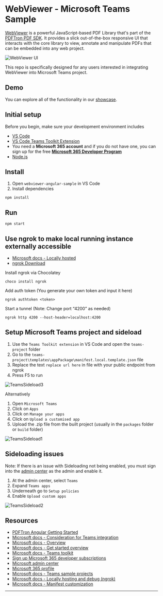 # WebViewer - Microsoft Teams Sample

[WebViewer](https://www.pdftron.com/documentation/web/) is a powerful JavaScript-based PDF Library that's part of the [PDFTron PDF SDK](https://www.pdftron.com). It provides a slick out-of-the-box responsive UI that interacts with the core library to view, annotate and manipulate PDFs that can be embedded into any web project.

![WebViewer UI](https://www.pdftron.com/downloads/pl/webviewer-ui.png)

This repo is specifically designed for any users interested in integrating WebViewer into Microsoft Teams project.

## Demo

You can explore all of the functionality in our [showcase](https://www.pdftron.com/webviewer/demo/).

## Initial setup

Before you begin, make sure your development environment includes

- [VS Code](https://code.visualstudio.com/download)
- [VS Code Teams Toolkit Extension](https://docs.microsoft.com/en-us/microsoftteams/platform/toolkit/teams-toolkit-fundamentals)
- You need a **Microsoft 365 account** and if you do not have one, you can sign up for the free [**Microsoft 365 Developer Program**](https://docs.microsoft.com/en-us/microsoftteams/platform/toolkit/teams-toolkit-fundamentals)
- [Node.js](https://nodejs.org/en/download/)

## Install

1. Open `webviewer-angular-sample` in VS Code
2. Install dependencies

```cli
npm install
```

## Run

```cli
npm start
```

## Use ngrok to make local running instance externally accessible

- [Microsoft docs - Locally hosted](https://docs.microsoft.com/en-us/microsoftteams/platform/concepts/build-and-test/debug)
- [ngrok Download](https://ngrok.com/download)

Install ngrok via Chocolatey

```choco
choco install ngrok
```

Add auth token (You generate your own token and input it here)

```ngrok
ngrok authtoken <token>
```

Start a tunnel (Note: Change port “4200” as needed)

```ngrok
ngrok http 4200 --host-header=localhost:4200
```

## Setup Microsoft Teams project and sideload

1. Use the `Teams Toolkit extension` in VS Code and open the `teams-project` folder
2. Go to the `teams-project\templates\appPackage\manifest.local.template.json` file
3. Replace the text `replace url here` in file with your public endpoint from ngrok
4. Press F5 to run

![TeamsSideload3](https://user-images.githubusercontent.com/100613588/162543116-f70f632d-cab1-4dba-83ac-9861213f8955.gif)

Alternatively

1. Open `Microsoft Teams`
2. Click on `Apps`
3. Click on `Manage your apps`
4. Click on `Upload a customised app`
5. Upload the .zip file from the built project (usually in the `packages` folder or `build` folder)

![TeamsSideload1](https://user-images.githubusercontent.com/100613588/162542088-301aae1c-77de-4224-8443-d0e1392a9c3d.gif)

## Sideloading issues

Note: If there is an issue with Sideloading not being enabled, you must sign into the [admin center](https://admin.microsoft.com/adminportal/home?#/homepage) as the admin and enable it.

1. At the admin center, select `Teams`
2. Expand `Teams apps`
3. Underneath go to `Setup policies`
4. Enable `Upload custom apps`

![TeamsSideload2](https://user-images.githubusercontent.com/100613588/162542605-09ebe37d-4933-4982-b6d1-1dd7f0827cbd.gif)

## Resources

- [PDFTron Angular Getting Started](https://www.pdftron.com/documentation/web/get-started/angular/)
- [Microsoft docs - Consideration for Teams integration](https://docs.microsoft.com/en-us/microsoftteams/platform/samples/integrating-web-apps)
- [Microsoft docs - Overview](https://docs.microsoft.com/en-us/microsoftteams/platform/mstdd-landing)
- [Microsoft docs - Get started overview](https://docs.microsoft.com/en-us/microsoftteams/platform/get-started/get-started-overview)
- [Microsoft docs - Teams toolkit](https://docs.microsoft.com/en-us/microsoftteams/platform/toolkit/teams-toolkit-fundamentals)
- [Sign up Microsoft 365 developer subscriptions](https://developer.microsoft.com/en-us/microsoft-365/dev-program)
- [Microsoft admin center](https://admin.microsoft.com/adminportal/home?#/homepage)
- [Microsoft 365 profile](https://developer.microsoft.com/en-us/microsoft-365/profile)
- [Microsoft docs - Teams sample projects](https://docs.microsoft.com/en-us/microsoftteams/platform/toolkit/create-new-project)
- [Microsoft docs - Locally hosting and debug (ngrok)](https://docs.microsoft.com/en-us/microsoftteams/platform/concepts/build-and-test/debug)
- [Microsoft docs - Manifest customization](https://docs.microsoft.com/en-us/microsoftteams/platform/toolkit/teamsfx-manifest-customization)

----
